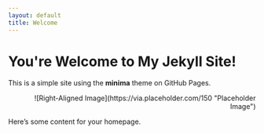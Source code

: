 ```yaml
---
layout: default
title: Welcome
---
```


# You're Welcome to My Jekyll Site!

This is a simple site using the **minima** theme on GitHub Pages.

<div style="text-align: right;">
  ![Right-Aligned Image](https://via.placeholder.com/150 "Placeholder Image")
</div>


Here’s some content for your homepage.
